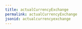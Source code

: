 ```yaml
---
title: actualCurrencyExchange
permalink: actualCurrencyExchange
jsonid: actualcurrencyexchange
---
```

